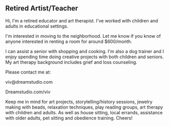 ## Retired Artist/Teacher

Hi, I'm a retired educator and art therapist. I've worked with children and adults in educational settings.

I'm interested in moving to the neighborhood. Let me know if you know of anyone interested in renting a room for around $600/month.

I can assist a senior with shopping and cooking. I'm also a dog trainer and I enjoy spending time doing creative projects with both children and seniors. My art therapy background includes grief and loss counseling.  

Please contact me at: 

vi<!---no bots-->v@<!-- -->dreamstudio.com

Dreamstudio.com/viv
<br>

Keep me in mind for art projects, storytelling/history sessions, jewelry making with beads, relaxation techniques, play reading groups, art therapy with children and adults. As well as house sitting, local errands, assistance with older adults, pet sitting and obedience training. Cheers!
